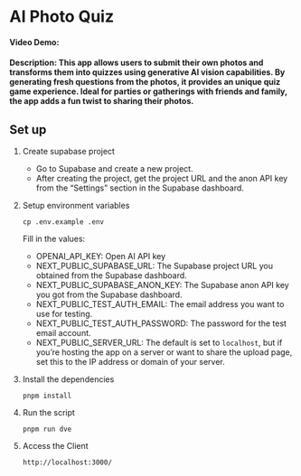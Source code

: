 # AI Photo Quiz
#### Video Demo:  <URL HERE>
#### Description: This app allows users to submit their own photos and transforms them into quizzes using generative AI vision capabilities. By generating fresh questions from the photos, it provides an unique quiz game experience. Ideal for parties or gatherings with friends and family, the app adds a fun twist to sharing their photos.

## Set up
1. Create supabase project 
   - Go to Supabase and create a new project.
   - After creating the project, get the project URL and the anon API key from the “Settings” section in the Supabase dashboard.

2. Setup environment variables
  
   `cp .env.example .env`
      
      Fill in the values:
     
     - OPENAI_API_KEY: Open AI API key
     - NEXT_PUBLIC_SUPABASE_URL: The Supabase project URL you obtained from the Supabase dashboard.
     - NEXT_PUBLIC_SUPABASE_ANON_KEY: The Supabase anon API key you got from the Supabase dashboard.
     - NEXT_PUBLIC_TEST_AUTH_EMAIL: The email address you want to use for testing. 
     - NEXT_PUBLIC_TEST_AUTH_PASSWORD: The password for the test email account. 
     - NEXT_PUBLIC_SERVER_URL: The default is set to `localhost`, but if you’re hosting the app on a server or want to share the upload page, set this to the IP address or domain of your server.
  
3. Install the dependencies
   
   `pnpm install`

4. Run the script
   
   `pnpm run dve`

5. Access the Client
   
   `http://localhost:3000/`
